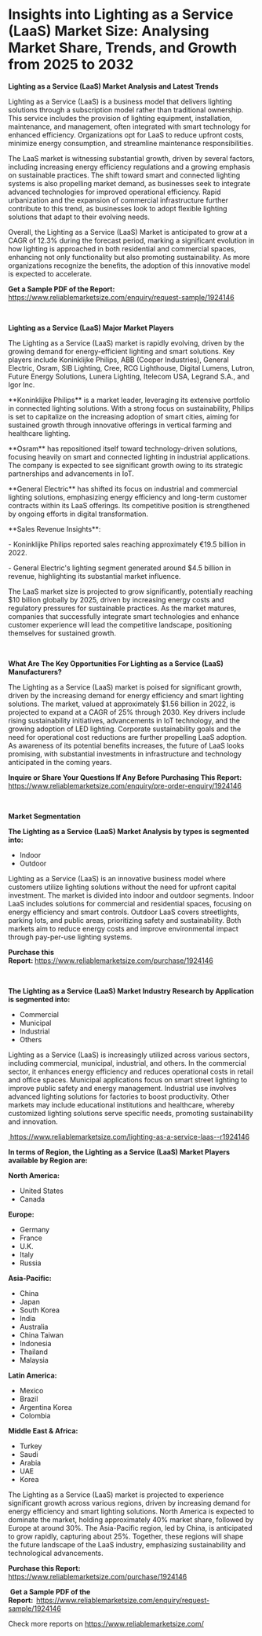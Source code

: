 <p><h1>Insights into Lighting as a Service (LaaS) Market Size: Analysing Market Share, Trends, and Growth from 2025 to 2032</h1></p><p><strong>Lighting as a Service (LaaS) Market Analysis and Latest Trends</strong></p>
<p><p>Lighting as a Service (LaaS) is a business model that delivers lighting solutions through a subscription model rather than traditional ownership. This service includes the provision of lighting equipment, installation, maintenance, and management, often integrated with smart technology for enhanced efficiency. Organizations opt for LaaS to reduce upfront costs, minimize energy consumption, and streamline maintenance responsibilities.</p><p>The LaaS market is witnessing substantial growth, driven by several factors, including increasing energy efficiency regulations and a growing emphasis on sustainable practices. The shift toward smart and connected lighting systems is also propelling market demand, as businesses seek to integrate advanced technologies for improved operational efficiency. Rapid urbanization and the expansion of commercial infrastructure further contribute to this trend, as businesses look to adopt flexible lighting solutions that adapt to their evolving needs.</p><p>Overall, the Lighting as a Service (LaaS) Market is anticipated to grow at a CAGR of 12.3% during the forecast period, marking a significant evolution in how lighting is approached in both residential and commercial spaces, enhancing not only functionality but also promoting sustainability. As more organizations recognize the benefits, the adoption of this innovative model is expected to accelerate.</p></p>
<p><strong>Get a Sample PDF of the Report:&nbsp;</strong> <a href="https://www.reliablemarketsize.com/enquiry/request-sample/1924146?utm_campaign=1884&utm_medium=2&utm_source=Github&utm_content=ia&utm_term=14012025&utm_id=lighting-as-a-service-laas">https://www.reliablemarketsize.com/enquiry/request-sample/1924146</a></p>
<p>&nbsp;</p>
<p><strong>Lighting as a Service (LaaS) Major Market Players</strong></p>
<p><p>The Lighting as a Service (LaaS) market is rapidly evolving, driven by the growing demand for energy-efficient lighting and smart solutions. Key players include Koninklijke Philips, ABB (Cooper Industries), General Electric, Osram, SIB Lighting, Cree, RCG Lighthouse, Digital Lumens, Lutron, Future Energy Solutions, Lunera Lighting, Itelecom USA, Legrand S.A., and Igor Inc.</p><p>**Koninklijke Philips** is a market leader, leveraging its extensive portfolio in connected lighting solutions. With a strong focus on sustainability, Philips is set to capitalize on the increasing adoption of smart cities, aiming for sustained growth through innovative offerings in vertical farming and healthcare lighting.</p><p>**Osram** has repositioned itself toward technology-driven solutions, focusing heavily on smart and connected lighting in industrial applications. The company is expected to see significant growth owing to its strategic partnerships and advancements in IoT.</p><p>**General Electric** has shifted its focus on industrial and commercial lighting solutions, emphasizing energy efficiency and long-term customer contracts within its LaaS offerings. Its competitive position is strengthened by ongoing efforts in digital transformation.</p><p>**Sales Revenue Insights**: </p><p>- Koninklijke Philips reported sales reaching approximately €19.5 billion in 2022.</p><p>- General Electric's lighting segment generated around $4.5 billion in revenue, highlighting its substantial market influence.</p><p>The LaaS market size is projected to grow significantly, potentially reaching $10 billion globally by 2025, driven by increasing energy costs and regulatory pressures for sustainable practices. As the market matures, companies that successfully integrate smart technologies and enhance customer experience will lead the competitive landscape, positioning themselves for sustained growth.</p></p>
<p>&nbsp;</p>
<p><strong>What Are The Key Opportunities For Lighting as a Service (LaaS) Manufacturers?</strong></p>
<p><p>The Lighting as a Service (LaaS) market is poised for significant growth, driven by the increasing demand for energy efficiency and smart lighting solutions. The market, valued at approximately $1.56 billion in 2022, is projected to expand at a CAGR of 25% through 2030. Key drivers include rising sustainability initiatives, advancements in IoT technology, and the growing adoption of LED lighting. Corporate sustainability goals and the need for operational cost reductions are further propelling LaaS adoption. As awareness of its potential benefits increases, the future of LaaS looks promising, with substantial investments in infrastructure and technology anticipated in the coming years.</p></p>
<p><strong>Inquire or Share Your Questions If Any Before Purchasing This Report:</strong> <a href="https://www.reliablemarketsize.com/enquiry/pre-order-enquiry/1924146?utm_campaign=1884&utm_medium=2&utm_source=Github&utm_content=ia&utm_term=14012025&utm_id=lighting-as-a-service-laas">https://www.reliablemarketsize.com/enquiry/pre-order-enquiry/1924146</a></p>
<p>&nbsp;</p>
<p><strong>Market Segmentation</strong></p>
<p><strong>The Lighting as a Service (LaaS) Market Analysis by types is segmented into:</strong></p>
<p><ul><li>Indoor</li><li>Outdoor</li></ul></p>
<p><p>Lighting as a Service (LaaS) is an innovative business model where customers utilize lighting solutions without the need for upfront capital investment. The market is divided into indoor and outdoor segments. Indoor LaaS includes solutions for commercial and residential spaces, focusing on energy efficiency and smart controls. Outdoor LaaS covers streetlights, parking lots, and public areas, prioritizing safety and sustainability. Both markets aim to reduce energy costs and improve environmental impact through pay-per-use lighting systems.</p></p>
<p><strong>Purchase this Report:&nbsp;</strong><a href="https://www.reliablemarketsize.com/purchase/1924146?utm_campaign=1884&utm_medium=2&utm_source=Github&utm_content=ia&utm_term=14012025&utm_id=lighting-as-a-service-laas">https://www.reliablemarketsize.com/purchase/1924146</a></p>
<p>&nbsp;</p>
<p><strong>The Lighting as a Service (LaaS) Market Industry Research by Application is segmented into:</strong></p>
<p><ul><li>Commercial</li><li>Municipal</li><li>Industrial</li><li>Others</li></ul></p>
<p><p>Lighting as a Service (LaaS) is increasingly utilized across various sectors, including commercial, municipal, industrial, and others. In the commercial sector, it enhances energy efficiency and reduces operational costs in retail and office spaces. Municipal applications focus on smart street lighting to improve public safety and energy management. Industrial use involves advanced lighting solutions for factories to boost productivity. Other markets may include educational institutions and healthcare, whereby customized lighting solutions serve specific needs, promoting sustainability and innovation.</p></p>
<p><a href="https://www.reliablemarketsize.com/lighting-as-a-service-laas--r1924146?utm_campaign=1884&utm_medium=2&utm_source=Github&utm_content=ia&utm_term=14012025&utm_id=lighting-as-a-service-laas">&nbsp;https://www.reliablemarketsize.com/lighting-as-a-service-laas--r1924146</a></p>
<p><strong>In terms of Region, the Lighting as a Service (LaaS) Market Players available by Region are:</strong></p>
<p>
    <p> <strong> North America: </strong>
        <ul>
            <li>United States</li>
            <li>Canada</li>
        </ul>
        </p> 
    <p> <strong> Europe: </strong>
        <ul>
            <li>Germany</li>
            <li>France</li>
            <li>U.K.</li>
            <li>Italy</li>
            <li>Russia</li>
        </ul>
        </p> 
    <p> <strong> Asia-Pacific: </strong>
        <ul>
            <li>China</li>
            <li>Japan</li>
            <li>South Korea</li>
            <li>India</li>
            <li>Australia</li>
            <li>China Taiwan</li>
            <li>Indonesia</li>
            <li>Thailand</li>
            <li>Malaysia</li>
        </ul>
        </p> 
    <p> <strong> Latin America: </strong>
        <ul>
            <li>Mexico</li>
            <li>Brazil</li>
            <li>Argentina Korea</li>
            <li>Colombia</li>
        </ul>
        </p> 
    <p> <strong> Middle East & Africa: </strong>
        <ul>
            <li>Turkey</li>
            <li>Saudi</li>
            <li>Arabia</li>
            <li>UAE</li>
            <li>Korea</li>
        </ul>
    </p>
    </p>
<p><p>The Lighting as a Service (LaaS) market is projected to experience significant growth across various regions, driven by increasing demand for energy efficiency and smart lighting solutions. North America is expected to dominate the market, holding approximately 40% market share, followed by Europe at around 30%. The Asia-Pacific region, led by China, is anticipated to grow rapidly, capturing about 25%. Together, these regions will shape the future landscape of the LaaS industry, emphasizing sustainability and technological advancements.</p></p>
<p><strong>Purchase this Report: </strong><a href="https://www.reliablemarketsize.com/purchase/1924146?utm_campaign=1884&utm_medium=2&utm_source=Github&utm_content=ia&utm_term=14012025&utm_id=lighting-as-a-service-laas">https://www.reliablemarketsize.com/purchase/1924146</a></p>
<p>&nbsp;<strong>Get a Sample PDF of the Report:&nbsp;&nbsp;</strong><a href="https://www.reliablemarketsize.com/enquiry/request-sample/1924146?utm_campaign=1884&utm_medium=2&utm_source=Github&utm_content=ia&utm_term=14012025&utm_id=lighting-as-a-service-laas">https://www.reliablemarketsize.com/enquiry/request-sample/1924146</a></p>
<p><strong></strong></p>
<p>Check more reports on <a href="https://www.reliablemarketsize.com/?utm_campaign=1884&utm_medium=2&utm_source=Github&utm_content=ia&utm_term=14012025&utm_id=lighting-as-a-service-laas">https://www.reliablemarketsize.com/</a></p>